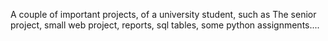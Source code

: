 A couple of important projects, of a university student, such as The senior project, small web project, reports, sql tables, some python assignments.... 
